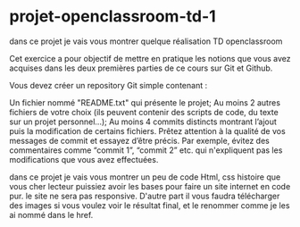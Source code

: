 # projet-openclassroom-td-1
dans ce projet je vais vous montrer quelque réalisation
TD openclassroom

Cet exercice a pour objectif de mettre en pratique les notions que vous avez acquises dans les deux premières parties de ce cours sur Git et Github.

Vous devez créer un repository Git simple contenant :

Un fichier nommé "README.txt" qui présente le projet;
Au moins 2 autres fichiers de votre choix (ils peuvent contenir des scripts de code, du texte sur un projet personnel...);
Au moins 4 commits distincts montrant l’ajout puis la modification de certains fichiers.
Prêtez attention à la qualité de vos messages de commit et essayez d’être précis. Par exemple, évitez des commentaires comme “commit 1”, “commit 2” etc. qui n'expliquent pas les modifications que vous avez effectuées.

dans ce projet je vais vous montrer un peu de code Html, css histoire que vous cher lecteur 
puissiez avoir les bases pour faire un site internet en code pur. 
le site ne sera pas responsive. D'autre part
il vous faudra télécharger des images si vous voulez voir le résultat final, 
et le renommer comme je les ai nommé dans le href.
